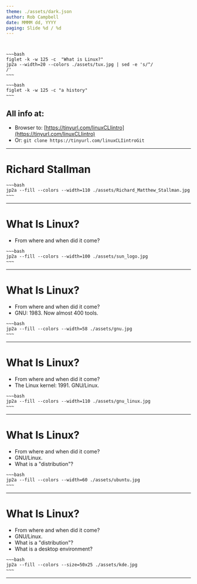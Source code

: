 ```yaml
---
theme: ./assets/dark.json
author: Rob Campbell
date: MMMM dd, YYYY
paging: Slide %d / %d
---
```






```


```
```
~~~bash
figlet -k -w 125 -c  "What is Linux?" 
jp2a --width=20 --colors ./assets/tux.jpg | sed -e 's/^/                                                      /'
~~~
```
```
~~~bash
figlet -k -w 125 -c "a history"
~~~
```
## All info at:
* Browser to: [https://tinyurl.com/linuxCLIintro](https://tinyurl.com/linuxCLIintro)
* Or: `git clone https://tinyurl.com/linuxCLIintroGit`

---






# Richard Stallman
```
~~~bash
jp2a --fill --colors --width=110 ./assets/Richard_Matthew_Stallman.jpg
~~~
```
---





# What Is Linux?
* From where and when did it come? 

```
~~~bash
jp2a --fill --colors --width=100 ./assets/sun_logo.jpg
~~~
```
---



# What Is Linux?
* From where and when did it come? 
* GNU: 1983. Now almost 400 tools. 

```
~~~bash
jp2a --fill --colors --width=58 ./assets/gnu.jpg
~~~
```
---



# What Is Linux?
* From where and when did it come? 
* The Linux kernel: 1991. GNU/Linux. 

```
~~~bash
jp2a --fill --colors --width=110 ./assets/gnu_linux.jpg
~~~
```
---




# What Is Linux?
* From where and when did it come? 
* GNU/Linux. 
* What is a "distribution"?

```
~~~bash
jp2a --fill --colors --width=60 ./assets/ubuntu.jpg
~~~
```
---




# What Is Linux?
* From where and when did it come? 
* GNU/Linux. 
* What is a "distribution"?
* What is a desktop environment?

```
~~~bash
jp2a --fill --colors --size=50x25 ./assets/kde.jpg
~~~
```
---




